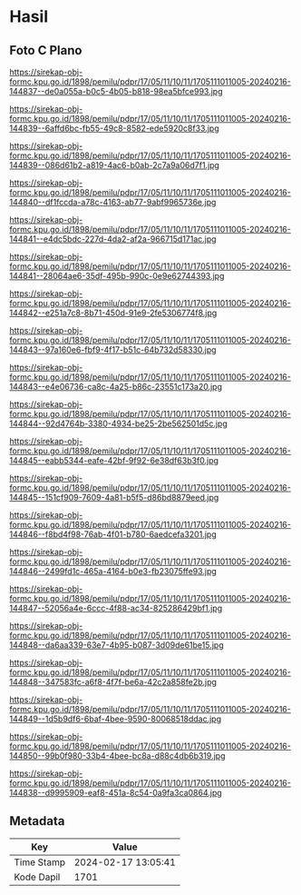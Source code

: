 # Hasil

## Foto C Plano

https://sirekap-obj-formc.kpu.go.id/1898/pemilu/pdpr/17/05/11/10/11/1705111011005-20240216-144837--de0a055a-b0c5-4b05-b818-98ea5bfce993.jpg

https://sirekap-obj-formc.kpu.go.id/1898/pemilu/pdpr/17/05/11/10/11/1705111011005-20240216-144839--6affd6bc-fb55-49c8-8582-ede5920c8f33.jpg

https://sirekap-obj-formc.kpu.go.id/1898/pemilu/pdpr/17/05/11/10/11/1705111011005-20240216-144839--086d61b2-a819-4ac6-b0ab-2c7a9a06d7f1.jpg

https://sirekap-obj-formc.kpu.go.id/1898/pemilu/pdpr/17/05/11/10/11/1705111011005-20240216-144840--df1fccda-a78c-4163-ab77-9abf9965736e.jpg

https://sirekap-obj-formc.kpu.go.id/1898/pemilu/pdpr/17/05/11/10/11/1705111011005-20240216-144841--e4dc5bdc-227d-4da2-af2a-966715d171ac.jpg

https://sirekap-obj-formc.kpu.go.id/1898/pemilu/pdpr/17/05/11/10/11/1705111011005-20240216-144841--28064ae6-35df-495b-990c-0e9e62744393.jpg

https://sirekap-obj-formc.kpu.go.id/1898/pemilu/pdpr/17/05/11/10/11/1705111011005-20240216-144842--e251a7c8-8b71-450d-91e9-2fe5306774f8.jpg

https://sirekap-obj-formc.kpu.go.id/1898/pemilu/pdpr/17/05/11/10/11/1705111011005-20240216-144843--97a160e6-fbf9-4f17-b51c-64b732d58330.jpg

https://sirekap-obj-formc.kpu.go.id/1898/pemilu/pdpr/17/05/11/10/11/1705111011005-20240216-144843--e4e06736-ca8c-4a25-b86c-23551c173a20.jpg

https://sirekap-obj-formc.kpu.go.id/1898/pemilu/pdpr/17/05/11/10/11/1705111011005-20240216-144844--92d4764b-3380-4934-be25-2be562501d5c.jpg

https://sirekap-obj-formc.kpu.go.id/1898/pemilu/pdpr/17/05/11/10/11/1705111011005-20240216-144845--eabb5344-eafe-42bf-9f92-6e38df63b3f0.jpg

https://sirekap-obj-formc.kpu.go.id/1898/pemilu/pdpr/17/05/11/10/11/1705111011005-20240216-144845--151cf909-7609-4a81-b5f5-d86bd8879eed.jpg

https://sirekap-obj-formc.kpu.go.id/1898/pemilu/pdpr/17/05/11/10/11/1705111011005-20240216-144846--f8bd4f98-76ab-4f01-b780-6aedcefa3201.jpg

https://sirekap-obj-formc.kpu.go.id/1898/pemilu/pdpr/17/05/11/10/11/1705111011005-20240216-144846--2499fd1c-465a-4164-b0e3-fb23075ffe93.jpg

https://sirekap-obj-formc.kpu.go.id/1898/pemilu/pdpr/17/05/11/10/11/1705111011005-20240216-144847--52056a4e-6ccc-4f88-ac34-825286429bf1.jpg

https://sirekap-obj-formc.kpu.go.id/1898/pemilu/pdpr/17/05/11/10/11/1705111011005-20240216-144848--da6aa339-63e7-4b95-b087-3d09de61be15.jpg

https://sirekap-obj-formc.kpu.go.id/1898/pemilu/pdpr/17/05/11/10/11/1705111011005-20240216-144848--347583fc-a6f8-4f7f-be6a-42c2a858fe2b.jpg

https://sirekap-obj-formc.kpu.go.id/1898/pemilu/pdpr/17/05/11/10/11/1705111011005-20240216-144849--1d5b9df6-6baf-4bee-9590-80068518ddac.jpg

https://sirekap-obj-formc.kpu.go.id/1898/pemilu/pdpr/17/05/11/10/11/1705111011005-20240216-144850--99b0f980-33b4-4bee-bc8a-d88c4db6b319.jpg

https://sirekap-obj-formc.kpu.go.id/1898/pemilu/pdpr/17/05/11/10/11/1705111011005-20240216-144838--d9995909-eaf8-451a-8c54-0a9fa3ca0864.jpg


## Metadata

| Key        | Value               |
| ---------- | ------------------- |
| Time Stamp | 2024-02-17 13:05:41 |
| Kode Dapil | 1701                |



